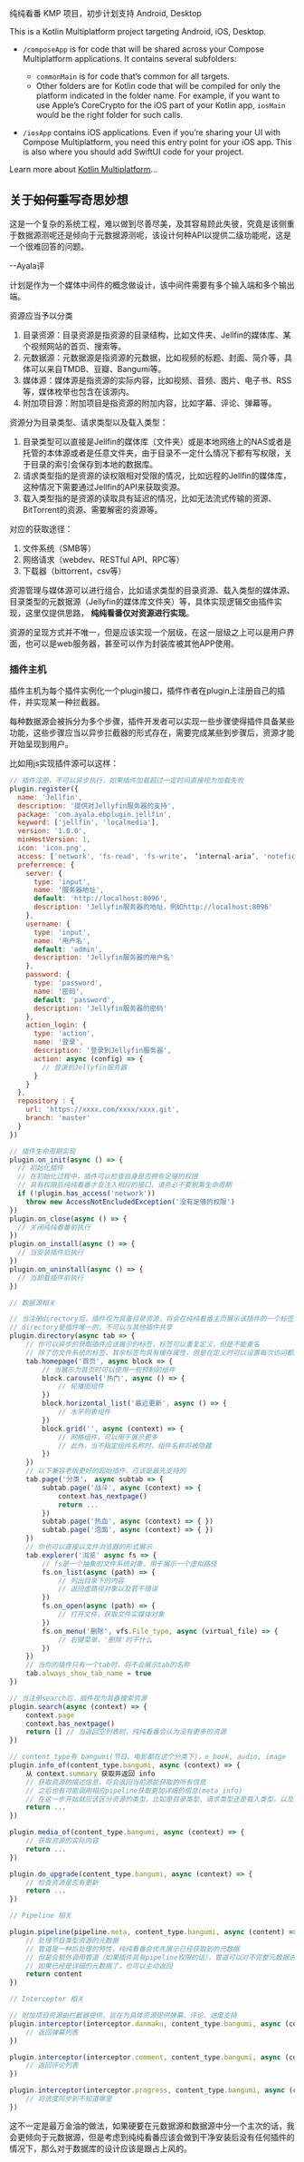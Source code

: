 纯纯看番 KMP 项目，初步计划支持 Android, Desktop

This is a Kotlin Multiplatform project targeting Android, iOS, Desktop.

* `/composeApp` is for code that will be shared across your Compose Multiplatform applications.
  It contains several subfolders:
  - `commonMain` is for code that’s common for all targets.
  - Other folders are for Kotlin code that will be compiled for only the platform indicated in the folder name.
    For example, if you want to use Apple’s CoreCrypto for the iOS part of your Kotlin app,
    `iosMain` would be the right folder for such calls.

* `/iosApp` contains iOS applications. Even if you’re sharing your UI with Compose Multiplatform, 
  you need this entry point for your iOS app. This is also where you should add SwiftUI code for your project.


Learn more about [Kotlin Multiplatform](https://www.jetbrains.com/help/kotlin-multiplatform-dev/get-started.html)…

## 关于~~如何重写~~奇思妙想

这是一个复杂的系统工程，难以做到尽善尽美，及其容易顾此失彼，究竟是该侧重于数据源测呢还是倾向于元数据源测呢，该设计何种API以提供二级功能呢，这是一个很难回答的问题。

--Ayala评

计划是作为一个媒体中间件的概念做设计，该中间件需要有多个输入端和多个输出端。

资源应当予以分类

1. 目录资源：目录资源是指资源的目录结构，比如文件夹、Jellfin的媒体库、某个视频网站的首页、搜索等。
2. 元数据源：元数据源是指资源的元数据，比如视频的标题、封面、简介等，具体可以来自TMDB、豆瓣、Bangumi等。
3. 媒体源：媒体源是指资源的实际内容，比如视频、音频、图片、电子书、RSS等，媒体枚举也包含在该源内。
4. 附加项目源：附加项目是指资源的附加内容，比如字幕、评论、弹幕等。

资源分为目录类型、请求类型以及载入类型：

1. 目录类型可以直接是Jellfin的媒体库（文件夹）或是本地网络上的NAS或者是托管的本体源或者是任意文件夹，由于目录不一定什么情况下都有写权限，关于目录的索引会保存到本地的数据库。
2. 请求类型指的是资源的读权限相对受限的情况，比如远程的Jellfin的媒体库，这种情况下需要通过Jellfin的API来获取资源。
3. 载入类型指的是资源的读取具有延迟的情况，比如无法流式传输的资源、BitTorrent的资源、需要解密的资源等。

对应的获取途径：

1. 文件系统（SMB等）
2. 网络请求（webdev、RESTful API、RPC等）
3. 下载器（bittorrent，csv等）

资源管理与媒体源可以进行组合，比如请求类型的目录资源、载入类型的媒体源、目录类型的元数据源（Jellyfin的媒体库文件夹）等，具体实现逻辑交由插件实现，这里仅提供思路，
**纯纯看番仅对资源进行实现**。

资源的呈现方式并不唯一，但是应该实现一个层级，在这一层级之上可以是用户界面，也可以是web服务器，甚至可以作为封装库被其他APP使用。

### 插件主机

插件主机为每个插件实例化一个plugin接口，插件作者在plugin上注册自己的插件，并实现某一种拦截器。

每种数据源会被拆分为多个步骤，插件开发者可以实现一些步骤使得插件具备某些功能，这些步骤应当以异步拦截器的形式存在，需要完成某些到步骤后，资源才能开始呈现到用户。

比如用js实现插件源可以这样：

```js
// 插件注册，不可以异步执行，如果插件加载超过一定时间直接视为加载失败
plugin.register({
  name: 'Jellfin',
  description: '提供对Jellyfin服务器的支持',
  package: 'com.ayala.ebplugin.jellfin',
  keyword: ['jellfin', 'localmedia'],
  version: '1.0.0',
  minHostVersion: 1,
  icon: 'icon.png',
  access: ['network', 'fs-read', 'fs-write'， ‘internal-aria’, 'notefication'， 'webview'， 'uri', 'pipeline', 'interceptor'],
  preferrence: {
    server: {
      type: 'input',
      name: '服务器地址',
      default: 'http://localhost:8096',
      description: 'Jellyfin服务器的地址，例如http://localhost:8096'
    },
    username: {
      type: 'input',
      name: '用户名',
      default: 'admin',
      description: 'Jellyfin服务器的用户名'
    },
    password: {
      type: 'password',
      name: '密码',
      default: 'password',
      description: 'Jellyfin服务器的密码'
    },
    action_login: {
      type: 'action',
      name: '登录',
      description: '登录到Jellyfin服务器',
      action: async (config) => {
        // 登录到Jellyfin服务器
      }
    }
  },
  repository : {
    url: 'https://xxxx.com/xxxx/xxxx.git',
    branch: 'master'
  }
})

// 插件生命周期实现
plugin.on_init(async () => {
  // 初始化插件
  // 在初始化过程中，插件可以检查自身是否拥有足够的权限
  // 具有权限后纯纯看番才会注入相应的接口，请务必不要脱离生命周期
  if (!plugin.has_access('network'))
    throw new AccessNotEncludedException('没有足够的权限')
})
plugin.on_close(async () => {
  // 关闭纯纯看番前执行
})
plugin.on_install(async () => {
  // 当安装插件后执行
})
plugin.on_uninstall(async () => {
  // 当卸载插件前执行
})

// 数据源相关

// 当注册directory后，插件视为具备目录资源，将会在纯纯看番主页展示该插件的一个标签页
// directory是插件唯一的，不可以与其他插件共享
plugin.directory(async tab => {
    // 你可以异步的获取插件应该展示的标签，标签可以重复定义，但是不能重名
    // 除了仿文件系统的标签，其余标签均具有缓存属性，但是在定义时可以设置每次访问都刷新
    tab.homepage('首页', async block => {
        // 当展示为首页时可以使用一些预制的组件
        block.carousel('热门', async () => {
            // 轮播图组件
        })
        block.horizontal_list('最近更新', async () => {
            // 水平列表组件
        })
        block.grid('', async (context) => {
            // 网格组件，可以用于展示更多
            // 此外，当不指定组件名称时，组件名称将被隐藏
        })
    })
    // 以下兼容老版更好的起始插件，应该是最先支持的
    tab.page('分类'， async subtab => {
        subtab.page('战斗', async (context) => {
            context.has_nextpage()
            return ...
        })
        subtab.page('热血', async (context) => { })
        subtab.page('泡面', async (context) => { })
    })
    // 你也可以直接以文件浏览器的形式展示
    tab.explorer('浏览' async fs => {
        // fs是一个抽象的文件系统对象，用于展示一个虚拟路径
        fs.on_list(async (path) => {
            // 列出目录下的内容
            // 返回虚路径对象以及若干错误
        })
        fs.on_open(async (path) => {
            // 打开文件，获取文件实媒体对象
        })
        fs.on_menu('删除', vfs.File_type, async (virtual_file) => {
            // 右键菜单，'删除'时干什么
        })
    })
    // 当你的插件只有一个tab时，将不会展示tab的名称
    tab.always_show_tab_name = true
})

// 当注册search后，插件视为具备搜索资源
plugin.search(async (context) => {
    context.page
    context.has_nextpage()
    return [] // 当返回空列表时，纯纯看番会认为没有更多的资源
})

// content_type有 bangumi(节目、电影都在这个分类下)，e_book, audio, image
plugin.info_of(content_type.bangumi, async (context) => {
    从 context.summary 获取并返回 info
    // 获取资源的描述信息，将会返回当前源能获取的所有信息
    // 之后也有可能调用相应pipeline获取更加详细的信息(meta_info)
    // 在这一步开始就应该区分资源的类型，比如是目录类型、请求类型还是载入类型，以及资源是否可以访问
    return ...
})

plugin.media_of(content_type.bangumi, async (context) => {
    // 获取资源的实际内容
    return ...
})

plugin.do_upgrade(content_type.bangumi, async (context) => {
    // 检查资源是否有更新
    return ...
})

// Pipeline 相关

plugin.pipeline(pipeline.meta, content_type.bangumi, async (content) => {
    // 处理节目类型资源的元数据
    // 管道是一种后处理的特性，纯纯看番会优先展示已经获取到的元数据
    // 但是会额外调用管道（如果插件具有pipeline权限的话），管道可以对不完整元数据进行处理
    // 如果已经是详细的元数据了，也可以主动返回
    return content
})

// Interceptor 相关

// 附加项目资源由拦截器提供，旨在为具体资源提供弹幕、评论、进度支持
plugin.interceptor(interceptor.danmaku, content_type.bangumi, async (context) => {
    // 返回弹幕列表
})

plugin.interceptor(interceptor.comment, content_type.bangumi, async (context) => {
    // 返回评论列表
})

plugin.interceptor(interceptor.progress, content_type.bangumi, async (context) => {
    // 将进度同步到不知道哪里
})

```

这不一定是最万金油的做法，如果硬要在元数据源和数据源中分一个主次的话，我会更倾向于元数据源，但是考虑到纯纯看番应该会做到干净安装后没有任何插件的情况下，那么对于数据库的设计应该是跟占上风的。
